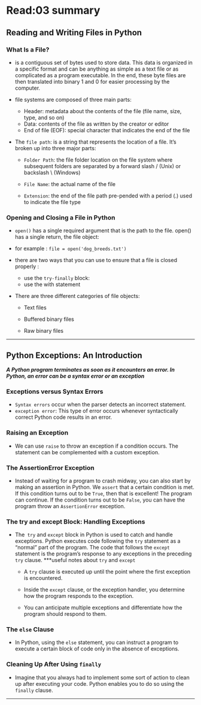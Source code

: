 # Read:03 summary 
## Reading and Writing Files in Python

### What Is a File?
*  is a contiguous set of bytes used to store data. This data is organized in a specific format and can be anything as simple as a text
file or as complicated as a program executable. In the end, these byte files are then translated into binary 1 and 0 for easier processing by the computer.
* file systems are composed of three main parts:
  * Header: metadata about the contents of the file (file name, size, type, and so on)
  * Data: contents of the file as written by the creator or editor
  * End of file (EOF): special character that indicates the end of the file

* The `file path`: is a string that represents the location of a file. It’s broken up into three major parts:
  * `Folder Path`: the file folder location on the file system where subsequent folders are separated by a forward slash / (Unix) or backslash \ (Windows)

  * `File Name`: the actual name of the file

  * `Extension`: the end of the file path pre-pended with a period (.) used to indicate the file type

### Opening and Closing a File in Python

* `open()` has a single required argument that is the path to the file. open() has a single return, the file object:

* for example : `file = open('dog_breeds.txt')`

* there are two ways that you can use to ensure that a file is closed properly :
  * use the `try-finally` block:
  * use the with statement
* There are three different categories of file objects:
  * Text files

  * Buffered binary files

  * Raw binary files

-----------------------------------------------------------------------------------------------------------------------------
## Python Exceptions: An Introduction

***A Python program terminates as soon as it encounters an error. In Python, an error can be a syntax error or an exception***
### Exceptions versus Syntax Errors

* `Syntax errors` occur when the parser detects an incorrect statement.
* `exception error`: This type of error occurs whenever syntactically correct Python code results in an error.
### Raising an Exception
 * We can use `raise` to throw an exception if a condition occurs. The statement can be complemented with a custom exception.

### The AssertionError Exception
* Instead of waiting for a program to crash midway, you can also start by making an assertion in Python. We `assert` that a certain condition
is met. If this condition turns out to be `True`, then that is excellent! The program can continue. If the condition turns out to be `False`, you can
have the program throw an `AssertionError` exception.
### The try and except Block: Handling Exceptions
* The` try` and `except` block in Python is used to catch and handle exceptions. Python executes code following the `try` statement as a “normal” part of
the program. The code that follows the `except` statement is the program’s response to any exceptions in the preceding `try` clause.
***useful notes about `try` and `except`
  * A `try` clause is executed up until the point where the first exception is encountered.

  * Inside the `except` clause, or the exception handler, you determine how the program responds to the exception.
  * You can anticipate multiple exceptions and differentiate how the program should respond to them.

### The `else` Clause
* In Python, using the `else` statement, you can instruct a program to execute a certain block of code only in the absence of exceptions.
### Cleaning Up After Using `finally`
* Imagine that you always had to implement some sort of action to clean up after executing your code. Python enables you
to do so using the `finally` clause.

----------------------------------------------------------------------------------------------------------------------






  




















